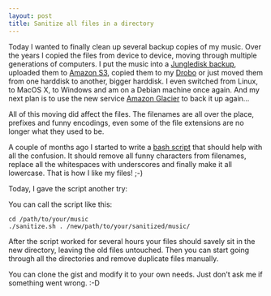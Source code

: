 ```yaml
---
layout: post
title: Sanitize all files in a directory
---
```


Today I wanted to finally clean up several backup copies of my music.
Over the years I copied the files from device to device, moving through
multiple generations of computers. I put the music into a [Jungledisk
backup][0], uploaded them to [Amazon S3][1], copied them to my
[Drobo][3] or just moved them from one harddisk to another, bigger
harddisk. I even switched from Linux, to MacOS X, to Windows and am
on a Debian machine once again. And my next plan is to use the new
service [Amazon Glacier][2] to back it up again...

All of this moving did affect the files. The filenames are all over the
place, prefixes and funny encodings, even some of the file extensions
are no longer what they used to be.

A couple of months ago I started to write a [bash script][4] that should
help with all the confusion. It should remove all funny characters from
filenames, replace all the whitespaces with underscores and finally make
it all lowercase. That is how I like my files! ;-)

Today, I gave the script another try:

<script src="https://gist.github.com/3438761.js"> </script>

You can call the script like this:

    cd /path/to/your/music
    ./sanitize.sh . /new/path/to/your/sanitized/music/

After the script worked for several hours your files should savely sit
in the new directory, leaving the old files untouched. Then you can
start going through all the directories and remove duplicate files
manually.

You can clone the gist and modify it to your own needs. Just don't ask
me if something went wrong. :-D

[0]: https://www.jungledisk.com/
[1]: http://aws.amazon.com/s3/
[2]: http://aws.amazon.com/glacier/
[3]: http://drobo.com/
[4]: http://tldp.org/LDP/abs/html/

